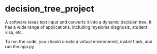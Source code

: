 # decision_tree_project

A software takes text input and converts it into a dynamic decision tree. It has a wide range of applications, including myeloma diagnosis, student visa, etc. 

To run the code, you should create a virtual environment, install flask, and run the app.py
